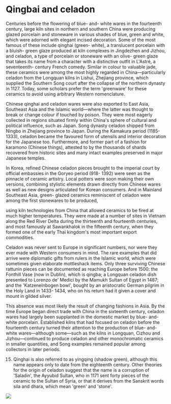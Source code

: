 # Qingbai and celadon  

Centuries before the flowering of blue- and- white wares in the fourteenth century, large kiln sites in northern and southern China were producing glazed porcelain and stoneware in various shades of blue, green and white, which were adorned with elegant incised decoration. Some of the most famous of these include qinghai (green- white), a translucent porcelain with a bluish- green glaze produced at kiln complexes in Jingdezhen and Jizhou, and celadon, a type of porcelain or stoneware with an olive- green glaze that takes its name from a character with a distinctive outfit in L'Astré, a seventeenth- century French comedy. Similar in colour to valuable jade, these ceramics were among the most highly regarded in China—particularly celadon from the Longquan kilns in Lishui, Zhejiang province, which supplied the Southern Song court after the collapse of the northern dynasty in 1127. Today, some scholars prefer the term 'greenware' for these ceramics to avoid using arbitrary Western nomenclature.  

Chinese qinghai and celadon wares were also exported to East Asia, Southeast Asia and the Islamic world—where the latter was thought to break or change colour if touched by poison. They were most eagerly collected in regions situated firmly within China's sphere of cultural and political influence, such as Japan. Song dynasty celadon shipped from Ningbo in Zhejiang province to Japan. During the Kamakura period (1185- 1333), celadon became the favoured form of utensils and interior decoration for the Japanese too. Furthermore, and former part of a fashion for karamono (Chinese things), attested to by the thousands of shards recovered from historic sites and many intact examples preserved in major Japanese temples.  

In Korea, refined Chinese celadon pieces brought to the imperial court by official embassies in the Goryeo period (918- 1392) were seen as the pinnacle of ceramic artistry. Local potters were soon making their own versions, combining stylistic elements drawn directly from Chinese wares as well as new designs articulated for Korean consumers. And in Mainland Southeast Asia, green- glazed ceramics reminiscent of celadon were among the first stonewares to be produced, 

using kiln technologies from China that allowed ceramics to be fired at much higher temperatures. They were made at a number of sites in Vietnam along the Red River Delta during the thirteenth and fourteenth centuries, and most famously at Sawankhalok in the fifteenth century, when they formed one of the early Thai kingdom's most important export commodities.  

Celadon was never sent to Europe in significant numbers, nor were they ever made with Western consumers in mind. The rare examples that did arrive were diplomatic gifts from rulers in the Islamic world, which were sometimes given elaborate mottleshack items. Only three surviving Chinese rattunin pieces can be documented as reaching Europe before 1500: the Fonthill Vase (now in Dublin), which is qingba; a Longquan celadon dish presented to Lorenzo de' Medici by the Mamukh Sultan of Egypt in 1487; and the 'Katzenelnbogen bowl', bought by an aristocratic German pilgrim in the Holy Land in 1433- 1434, who on his return had it given a cover and mount in gilded silver.  

This absence was most likely the result of changing fashions in Asia. By the time Europe began direct trade with China in the sixteenth century, celadon wares had largely been supplanted in the domestic market by blue- and- white porcelain. Established kilns that had focused on celadon before the fourteenth century turned their attention to the production of blue- and- white wares—although some—such as the kilns in Longquan, Cizhou and Jizhou—continued to produce celadon and other monochromatic ceramics in smaller quantities, and Song examples remained popular among collectors in later periods.  

15. Qinghai is also referred to as yingqing (shadow green), although this name appears only to date from the eighteenth century. Other theories for the origin of celadon suggest that the name is a corruption of 'Saladin', the Ayyubid Sultan, who in 1171 sent forty pieces of the ceramic to the Sultan of Syria, or that it derives from the Sanskrit words sila and dhara, which mean 'green' and 'stone'. 

![](https://cdn-mineru.openxlab.org.cn/result/2025-07-27/26ec8c02-599c-4b79-9876-e092d6287e02/d80f09efc7cca51079edfe26d77a81efb49bd0fe9770833f5e785feaee807ad7.jpg)  